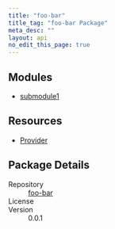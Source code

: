 ```yaml
---
title: "foo-bar"
title_tag: "foo-bar Package"
meta_desc: ""
layout: api
no_edit_this_page: true
---
```


<!-- WARNING: this file was generated by test. -->
<!-- Do not edit by hand unless you're certain you know what you are doing! -->



<h2 id="modules">Modules</h2>
<ul class="api">
    <li><a href="submodule1/" title="submodule1">submodule1</a></li>
</ul>

<h2 id="resources">Resources</h2>
<ul class="api">
    <li><a href="provider/" title="Provider">Provider</a></li>
</ul>

<h2 id="package-details">Package Details</h2>
<dl class="package-details">
	<dt>Repository</dt>
	<dd><a href="">foo-bar </a></dd>
	<dt>License</dt>
	<dd></dd>
	<dt>Version</dt>
	<dd>0.0.1</dd>
</dl>

